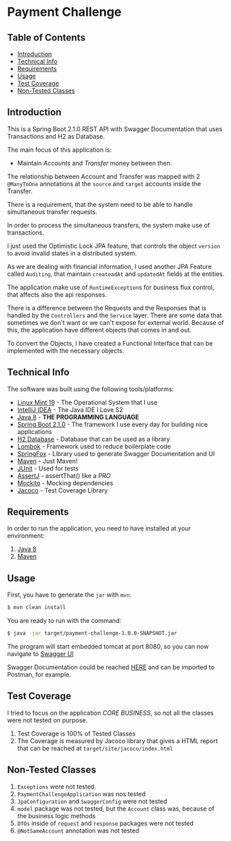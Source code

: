 # Payment Challenge

## Table of Contents

- [Introduction](#introduction)
- [Technical Info](#technical-info)
- [Requirements](#requirements)
- [Usage](#usage)
- [Test Coverage](#test-coverage)
- [Non-Tested Classes](#non-tested-classes)

## Introduction

This is a Spring Boot 2.1.0 REST API with Swagger Documentation that uses Transactions and H2 as Database.

The main focus of this application is:

- Maintain *Accounts* and *Transfer* money between then.

The relationship between Account and Transfer was mapped with 2 `@ManyToOne` annotations at the `source` and `target` accounts inside the Transfer.

There is a requirement, that the system need to be able to handle simultaneous transfer requests.

In order to process the simultaneous transfers, the system make use of transactions.

I just used the Optimistic Lock JPA feature, that controls the object `version` to avoid invalid states in a distributed system.

As we are dealing with financial information, I used another JPA Feature called `Auditing`, that maintain `createadAt` and `updatedAt` fields at the entities.

The application make use of `RuntimeException`s for business flux control, that affects also the api responses.

There is a difference between the Requests and the Responses that is handled by the `Controllers` and the `Service` layer. There are some data that sometimes we don't want or we can't expose for external world. 
Because of this, the application have different objects that comes in and out.

To convert the Objects, I have created a Functional Interface that can be implemented with the necessary objects.


## Technical Info

The software was built using the following tools/platforms:
- [Linux Mint 19](https://www.linuxmint.com/) - The Operational System that I use
- [IntelliJ IDEA](https://www.jetbrains.com/idea/) - The Java IDE I Love S2
- [Java 8](https://www.java.com/pt_BR/) - **THE PROGRAMMING LANGUAGE**
- [Spring Boot 2.1.0](http://spring.io/projects/spring-boot) - The framework I use every day for building nice applications
- [H2 Database](http://www.h2database.com/html/main.html) - Database that can be used as a library
- [Lombok](https://projectlombok.org/) - Framework used to reduce boilerplate code
- [SpringFox](http://springfox.github.io/springfox/) - Library used to generate Swagger Documentation and UI
- [Maven](https://maven.apache.org/) - Just Maven!
- [JUnit](https://junit.org/) - Used for tests
- [AssertJ](http://joel-costigliola.github.io/assertj/) - assertThat() like a *PRO*
- [Mockito](https://site.mockito.org/) - Mocking dependencies
- [Jacoco](https://www.eclemma.org/jacoco/trunk/doc/maven.html) - Test Coverage Library

## Requirements

In order to run the application, you need to have installed at your environment:
1. [Java 8](https://www.java.com/pt_BR/)
2. [Maven](https://maven.apache.org/)

## Usage

First, you have to generate the `jar` with `mvn`:

```sh
$ mvn clean install
```

You are ready to run with the command:

```sh
$ java -jar target/payment-challenge-1.0.0-SNAPSHOT.jar 
```

The program will start embedded tomcat at port 8080, so you can now navigate to [Swagger UI](http://localhost:8080/swagger-ui.html)

Swagger Documentation could be reached [HERE](http://localhost:8080/v2/api-docs) and can be imported to Postman, for example.

## Test Coverage

I tried to focus on the application *CORE BUSINESS*, so not all the classes were not tested on purpose.

1. Test Coverage is 100% of Tested Classes
2. The Coverage is measured by Jacoco library that gives a HTML report that can be reached at `target/site/jacoco/index.html`

## Non-Tested Classes
1. `Exceptions` were not tested.
2. `PaymentChallengeApplication` was nos tested
3. `JpaConfiguration` and `SwaggerConfig` were not tested 
3. `model` package was not tested, but the `Account` class was, because of the business logic methods
4. `DTOs` inside of `request` and `response` packages were not tested
5. `@NotSameAccount` annotation was not tested

